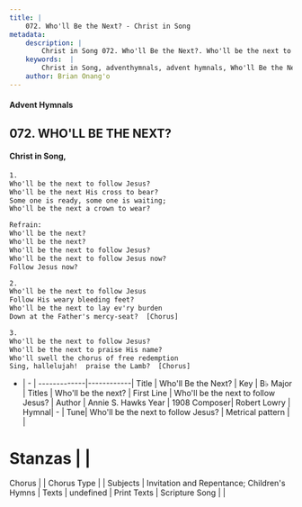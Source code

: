 ```yaml
---
title: |
    072. Who'll Be the Next? - Christ in Song
metadata:
    description: |
        Christ in Song 072. Who'll Be the Next?. Who'll be the next to follow Jesus? Who'll be the next His cross to bear? Some one is ready, some one is waiting; Who'll be the next a crown to wear? 
    keywords:  |
        Christ in Song, adventhymnals, advent hymnals, Who'll Be the Next?, Who'll be the next to follow Jesus?. Who'll be the next?
    author: Brian Onang'o
---
```


#### Advent Hymnals
## 072. WHO'LL BE THE NEXT?
####  Christ in Song,

```txt
1.
Who'll be the next to follow Jesus?
Who'll be the next His cross to bear?
Some one is ready, some one is waiting;
Who'll be the next a crown to wear?

Refrain:
Who'll be the next?
Who'll be the next?
Who'll be the next to follow Jesus?
Who'll be the next to follow Jesus now?
Follow Jesus now?

2.
Who'll be the next to follow Jesus
Follow His weary bleeding feet?
Who'll be the next to lay ev'ry burden
Down at the Father's mercy-seat?  [Chorus]

3.
Who'll be the next to follow Jesus?
Who'll be the next to praise His name?
Who'll swell the chorus of free redemption
Sing, hallelujah!  praise the Lamb?  [Chorus]

```

- |   -  |
-------------|------------|
Title | Who'll Be the Next? |
Key | B♭ Major |
Titles | Who'll be the next? |
First Line | Who'll be the next to follow Jesus? |
Author | Annie S. Hawks
Year | 1908
Composer| Robert Lowry |
Hymnal|  - |
Tune| Who'll be the next to follow Jesus? |
Metrical pattern | |
# Stanzas |  |
Chorus |  |
Chorus Type |  |
Subjects | Invitation and Repentance; Children's Hymns |
Texts | undefined |
Print Texts | 
Scripture Song |  |
    
